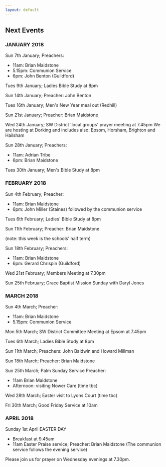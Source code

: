 ```yaml
---
layout: default
---
```


## Next Events

### **JANUARY 2018**

Sun 7th January;  Preachers: 
- 11am: Brian Maidstone
- 5.15pm: Communion Service
- 6pm: John Benton (Guildford)

Tues 9th January; Ladies Bible Study at 8pm
 
Sun 14th January;  Preacher: John Benton

Tues 16th January; Men's New Year meal out (Redhill)

Sun 21st January;  Preacher: Brian Maidstone

Wed 24th January;  SW District 'local groups' prayer meeting at 7.45pm
We are hosting at Dorking and includes also: Epsom, Horsham, Brighton and Hailsham

Sun 28th January; Preachers:  
- 11am: Adrian Tribe  
- 6pm: Brian Maidstone

Tues 30th January;  Men's Bible Study at 8pm

### **FEBRUARY 2018**

Sun 4th February;  Preacher: 
- 11am: Brian Maidstone
- 6pm: John Miller (Staines) followed by the communion service

Tues 6th February; Ladies' Bible Study at 8pm

Sun 11th February; Preacher: Brian Maidstone

(note: this week is the schools' half term)

Sun 18th February; Preachers: 
- 11am: Brian Maidstone
- 6pm: Gerard Chrispin (Guildford)

Wed 21st February; Members Meeting at 7.30pm

Sun 25th February; Grace Baptist Mission Sunday with Daryl Jones

### **MARCH 2018**

Sun 4th March; Preacher: 
- 11am: Brian Maidstone  
- 5.15pm: Communion Service

Mon 5th March; SW District Committee Meeting at Epsom at 7.45pm

Tues 6th March; Ladies Bible Study at 8pm

Sun 11th March; Preachers: John Baldwin and Howard Millman

Sun 18th March; Preacher: Brian Maidstone

Sun 25th March; Palm Sunday Service  Preacher: 
- 11am Brian Maidstone
- Afternoon: visiting Nower Care  (time tbc)

Wed 28th March; Easter visit to Lyons Court   (time tbc)

Fri 30th March; Good Friday Service at 10am

### **APRIL 2018**

Sunday 1st April  EASTER DAY        
- Breakfast at 9.45am
- 11am Easter Praise service; Preacher: Brian Maidstone
(The communion service follows the evening service)


Please join us for prayer on Wednesday evenings at 7.30pm.
